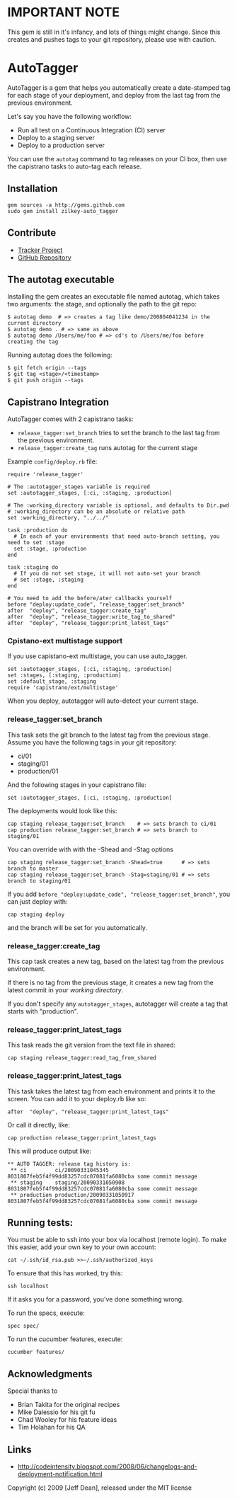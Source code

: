 # IMPORTANT NOTE

This gem is still in it's infancy, and lots of things might change.  Since this creates and pushes tags to your git repository, please use with caution.

# AutoTagger

AutoTagger is a gem that helps you automatically create a date-stamped tag for each stage of your deployment, and deploy from the last tag from the previous environment.

Let's say you have the following workflow:

 * Run all test on a Continuous Integration (CI) server
 * Deploy to a staging server
 * Deploy to a production server

You can use the `autotag` command to tag releases on your CI box, then use the capistrano tasks to auto-tag each release.

## Installation

    gem sources -a http://gems.github.com
    sudo gem install zilkey-auto_tagger

## Contribute

  * [Tracker Project](http://www.pivotaltracker.com/projects/11988)
  * [GitHub Repository](http://github.com/zilkey/auto_tagger/tree/master)

## The autotag executable

Installing the gem creates an executable file named autotag, which takes two arguments: the stage, and optionally the path to the git repo:

    $ autotag demo  # => creates a tag like demo/200804041234 in the current directory
    $ autotag demo . # => same as above
    $ autotag demo /Users/me/foo # => cd's to /Users/me/foo before creating the tag

Running autotag does the following:

    $ git fetch origin --tags
    $ git tag <stage>/<timestamp>
    $ git push origin --tags

## Capistrano Integration

AutoTagger comes with 2 capistrano tasks: 

  * `release_tagger:set_branch` tries to set the branch to the last tag from the previous environment.
  * `release_tagger:create_tag` runs autotag for the current stage

Example `config/deploy.rb` file:

    require 'release_tagger'

    # The :autotagger_stages variable is required
    set :autotagger_stages, [:ci, :staging, :production]

    # The :working_directory variable is optional, and defaults to Dir.pwd
    # :working_directory can be an absolute or relative path
    set :working_directory, "../../"

    task :production do
      # In each of your environments that need auto-branch setting, you need to set :stage
      set :stage, :production
    end

    task :staging do
      # If you do not set stage, it will not auto-set your branch
      # set :stage, :staging
    end

    # You need to add the before/ater callbacks yourself
    before "deploy:update_code", "release_tagger:set_branch"
    after  "deploy", "release_tagger:create_tag"
    after  "deploy", "release_tagger:write_tag_to_shared"
    after  "deploy", "release_tagger:print_latest_tags"

### Cpistano-ext multistage support

If you use capistano-ext multistage, you can use auto_tagger.

    set :autotagger_stages, [:ci, :staging, :production]
    set :stages, [:staging, :production]
    set :default_stage, :staging
    require 'capistrano/ext/multistage'

When you deploy, autotagger will auto-detect your current stage.

### release_tagger:set_branch

This task sets the git branch to the latest tag from the previous stage.  Assume you have the following tags in your git repository:

  * ci/01
  * staging/01
  * production/01

And the following stages in your capistrano file:

    set :autotagger_stages, [:ci, :staging, :production]

The deployments would look like this:

    cap staging release_tagger:set_branch    # => sets branch to ci/01
    cap production release_tagger:set_branch # => sets branch to staging/01

You can override with with the -Shead and -Stag options

    cap staging release_tagger:set_branch -Shead=true      # => sets branch to master
    cap staging release_tagger:set_branch -Stag=staging/01 # => sets branch to staging/01

If you add `before "deploy:update_code", "release_tagger:set_branch"`, you can just deploy with:

    cap staging deploy
    
and the branch will be set for you automatically.

### release_tagger:create_tag

This cap task creates a new tag, based on the latest tag from the previous environment.  

If there is no tag from the previous stage, it creates a new tag from the latest commit in your _working directory_.

If you don't specify any `autotagger_stages`, autotagger will create a tag that starts with "production".

### release_tagger:print_latest_tags

This task reads the git version from the text file in shared:

    cap staging release_tagger:read_tag_from_shared

### release_tagger:print_latest_tags

This task takes the latest tag from each environment and prints it to the screen.  You can add it to your deploy.rb like so:

    after  "deploy", "release_tagger:print_latest_tags"

Or call it directly, like:

    cap production release_tagger:print_latest_tags
    
This will produce output like:

    ** AUTO TAGGER: release tag history is:
     ** ci         ci/20090331045345              8031807feb5f4f99dd83257cdc07081fa6080cba some commit message
     ** staging    staging/20090331050908         8031807feb5f4f99dd83257cdc07081fa6080cba some commit message
     ** production production/20090331050917      8031807feb5f4f99dd83257cdc07081fa6080cba some commit message

## Running tests:

You must be able to ssh into your box via localhost (remote login).  To make this easier, add your own key to your own account:

    cat ~/.ssh/id_rsa.pub >>~/.ssh/authorized_keys
    
To ensure that this has worked, try this:

    ssh localhost
    
If it asks you for a password, you've done something wrong.

To run the specs, execute:

    spec spec/
    
To run the cucumber features, execute:

    cucumber features/

## Acknowledgments

Special thanks to 

 * Brian Takita for the original recipes
 * Mike Dalessio for his git fu
 * Chad Wooley for his feature ideas
 * Tim Holahan for his QA

## Links

 * http://codeintensity.blogspot.com/2008/06/changelogs-and-deployment-notification.html
  
Copyright (c) 2009 [Jeff Dean], released under the MIT license
